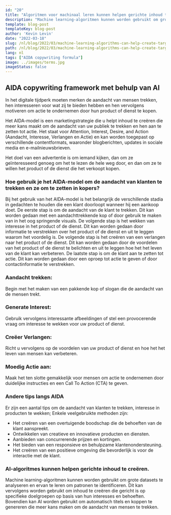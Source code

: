 ```yaml
---
id: "20"
title: "Algoritmen voor machinaal leren kunnen helpen gerichte inhoud te creëren"
description: "Machine learning-algoritmen kunnen worden gebruikt om grote gegevensreeksen te analyseren en ervan te leren om patronen te identificeren. Dit kan vervolgens worden gebruikt om content te creëren die is gericht op specifieke doelgroepen op basis van hun interesses. Door gebruik te maken van machine learning kunnen bedrijven content creëren die relevanter is voor hun klanten en die zal helpen om de verkoop te verhogen."
template: blog-post
templateKey: blog-post
author: 'Kevin Levin'
date: "2022-03-18"
slug: /nl/blog/2022/03/machine-learning-algorithms-can-help-create-targeted-content
path: /nl/blog/2022/03/machine-learning-algorithms-can-help-create-targeted-content
lang: nl
tags: ["AIDA copywriting formula"]
image: ../images/terms.jpg
imageStatus: false
---
```

## AIDA copywriting framework met behulp van AI

In het digitale tijdperk moeten merken de aandacht van mensen trekken, hen interesseren voor wat zij te bieden hebben en hen vervolgens motiveren om actie te ondernemen door hun product of dienst te kopen.

Het AIDA-model is een marketingstrategie die u helpt inhoud te creëren die meer kans maakt om de aandacht van uw publiek te trekken en hen aan te zetten tot actie. Het staat voor Attention, Interest, Desire, and Action (Aandacht, Interesse, Verlangen en Actie) en kan worden toegepast op verschillende contentformats, waaronder blogberichten, updates in sociale media en e-mailnieuwsbrieven.

Het doel van een advertentie is om iemand kijken, dan om ze geïnteresseerd genoeg om het te lezen de hele weg door, en dan om ze te willen het product of de dienst die het verkoopt kopen.

### Hoe gebruik je het AIDA-model om de aandacht van klanten te trekken en ze om te zetten in kopers?

Bij het gebruik van het AIDA-model is het belangrijk de verschillende stadia in gedachten te houden die een klant doorloopt wanneer hij een aankoop doet. De eerste stap is om de aandacht van de klant te trekken. Dit kan worden gedaan met een aandachttrekkende kop of door gebruik te maken van in het oog springende visuals. De volgende stap is het wekken van interesse in het product of de dienst. Dit kan worden gedaan door informatie te verstrekken over het product of de dienst en uit te leggen waarom het voordelig is. De volgende stap is het creëren van een verlangen naar het product of de dienst. Dit kan worden gedaan door de voordelen van het product of de dienst te belichten en uit te leggen hoe het het leven van de klant kan verbeteren. De laatste stap is om de klant aan te zetten tot actie. Dit kan worden gedaan door een oproep tot actie te geven of door contactinformatie te verstrekken.

### Aandacht trekken:

Begin met het maken van een pakkende kop of slogan die de aandacht van de mensen trekt.


### Generate Interest:

Gebruik vervolgens interessante afbeeldingen of stel een provocerende vraag om interesse te wekken voor uw product of dienst.

### Creëer Verlangen:

Richt u vervolgens op de voordelen van uw product of dienst en hoe het het leven van mensen kan verbeteren.

### Moedig Actie aan:


Maak het ten slotte gemakkelijk voor mensen om actie te ondernemen door duidelijke instructies en een Call To Action (CTA) te geven.


### Andere tips langs AIDA

Er zijn een aantal tips om de aandacht van klanten te trekken, interesse in producten te wekken; Enkele veelgebruikte methoden zijn:

- Het creëren van een overtuigende boodschap die de behoeften van de klant aanspreekt.
- Ontwikkelen van creatieve en innovatieve producten en diensten.
- Aanbieden van concurrerende prijzen en kortingen.
- Het bieden van een responsieve en behulpzame klantenondersteuning.
- Het creëren van een positieve omgeving die bevorderlijk is voor de interactie met de klant.

### AI-algoritmes kunnen helpen gerichte inhoud te creëren.
Machine learning-algoritmen kunnen worden gebruikt om grote datasets te analyseren en ervan te leren om patronen te identificeren. Dit kan vervolgens worden gebruikt om inhoud te creëren die gericht is op specifieke doelgroepen op basis van hun interesses en behoeften. Bovendien kan AI worden gebruikt om automatisch titels en koppen te genereren die meer kans maken om de aandacht van mensen te trekken.
